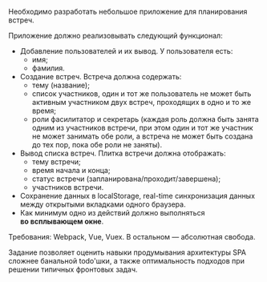 Необходимо разработать небольшое приложение для планирования встреч.

Приложение должно реализовывать следующий функционал:
* Добавление пользователей и их вывод. У пользователя есть:
    * имя;
    * фамилия.
* Создание встреч. Встреча должна содержать:
    * тему (название);
    * список участников, один и тот же пользователь не может быть активным участником двух встреч, проходящих в одно и то же время;
    * роли фасилитатор и секретарь (каждая роль должна быть занята одним из участников встречи, при этом один и тот же участник не может занимать обе роли, а встреча не может быть создана до тех пор, пока обе роли не заняты).
* Вывод списка встреч. Плитка встречи должна отображать:
    * тему встречи;
    * время начала и конца;
    * статус встречи (запланирована/проходит/завершена);
    * участников встречи.
* Сохранение данных в localStorage, real-time синхронизация данных между открытыми вкладками одного браузера.
* Как минимум одно из действий должно выполняться **во всплывающем окне**.

Требования: Webpack, Vue, Vuex. В остальном — абсолютная свобода.

Задание позволяет оценить навыки продумывания архитектуры SPA сложнее банальной todo'шки, а также оптимальность подходов при решении типичных фронтовых задач.
